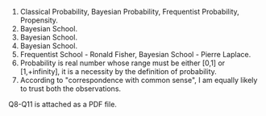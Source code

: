 1. Classical Probability, Bayesian Probability, Frequentist Probability, Propensity.
2. Bayesian School.  
3. Bayesian School.  
4. Bayesian School.  
5. Frequentist School - Ronald Fisher, Bayesian School - Pierre Laplace.
6. Probability is real number whose range must be either [0,1] or [1,+infinity], it is a necessity by the definition of probability.
7. According to "correspondence with common sense", I am equally likely to trust both the observations.  


Q8-Q11 is attached as a PDF file.  
